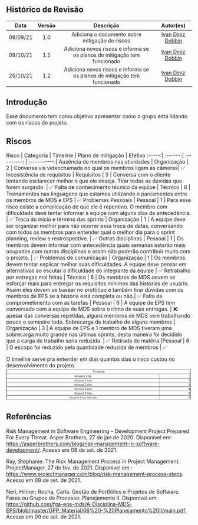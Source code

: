 ## Histórico de Revisão
| Data | Versão | Descrição | Autor(es)|
|:----:|:------:|:---------:|:--------:|
| 09/09/21 | 1.0 | Adiciona o documento sobre mitigação de riscos | [Ivan Diniz Dobbin](https://github.com/darmsDD) |
| 09/10/21 | 1.1 | Adiciona novos riscos e informa se os planos de mitigação tem funcionado | [Ivan Diniz Dobbin](https://github.com/darmsDD) |
| 25/10/21 | 1.2 | Adiciona novos riscos e informa se os planos de mitigação tem funcionado | [Ivan Diniz Dobbin](https://github.com/darmsDD) |




## Introdução
Esse documento tem como objetivo apresentar como o grupo está lidando com os riscos do projeto.

## Riscos

Risco | Categoria | Timeline | Plano de mitigação | Efetivo
:-----:| :------:| :---------: | :----------:|
Ausência de membros nas atividades | 	Organização | 2 | Conversa via videochamada no qual os membros ligam as câmeras|  :white_check_mark:
Incosistência de requisitos |	Requisitos | 3 | Conversa com o cliente tentando esclarecer melhor o que ele deseja. Tirar todas as dúvidas que forem surgindo. | :white_check_mark:
Falta de conhecimento técnico da equipe |	Técnico | 6 | Treinamentos nas linguagens que estamos utilizando e pareamentos entre os membros de MDS e EPS | :white_check_mark:
Problemas Pessoais | Pessoal | 1 | Para esse risco existe a complicação de que ele é repentino. O membro com dificuldade deve tentar informar a equipe com alguns dias de antecedência. | :white_check_mark:
Troca do início e término das sprints | Organização | 1 | A equipe deve ser organizar melhor para não ocorrer essa troca de datas, conversando com todos os membros para entender qual o melhor dia para o sprint planning, review e restrospective. | :white_check_mark:
Outras disciplinas | Pessoal | 1 | Os membros devem informar com antecedência quais semanas estarão mais ocupados com outras disciplinas e assim não poderão contribuir muito com o projeto. | :white_check_mark:
Problemas de comunicação | Organização | 1 | Os membros devem tentar explicar melhor suas dificuldades. A equipe deve pensar em alternativas ao escutar a dificuldade do integrante da equipe | :white_check_mark:
Retrabalho por entregas mal feitas | Técnico | 6 | Os membros de MDS devem se esforçar mais para entregar os requisitos mínimos das histórias de usuário. Assim eles devem se basear no protótipo e também tirar dúvidas com os membros de EPS se a história está completa ou não.| :white_check_mark:
Falta de comprometimento com as tarefas | Pessoal | 6 | A equipe de EPS tem conversado com a equipe de MDS sobre o ritmo de suas entregas.  | :x:: apesar das conversas repetidas, alguns membros de MDS vem trabalhando pouco o semestre todo.
Sobrecarga de trabalho de alguns membros | Organização | 3 | A equipe de EPS e 1 membro de MDS tiveram uma sobrecarga muito grande nas últimas sprints, desta maneira foi decidido que a carga de trabalho seria reduzida. | :white_check_mark:
Retirada de matéria |Pessoal | 6 | O escopo foi reduzido pela quantidade reduzida de membros | :white_check_mark:




O timeline serve pra entender em dias quantos dias o risco custou no desenvolvimento do projeto.
[![](imagens/timeline.png)](imagens/timeline.png)  


## Referências

Risk Management in Software Engineering – Development Project Prepared For Every Threat. Asper Brothers, 27 de jan de 2020. Disponível em: <https://asperbrothers.com/blog/risk-management-in-software-development/>. Acesso em 08 de set. de 2021.

Ray, Stephanie. The Risk Management Process in Project Management. ProjectManager, 27 de fev. de 2021. Disponível
em : <https://www.projectmanager.com/blog/risk-management-process-steps>. Acesso em 09 de set. de 2021.

Neri, Hilmer; Rocha, Carla. Gestão de Portfólios e Projetos de Software: Fases ou Grupos de Processo: Planejamento II. Disponível em: <https://github.com/fga-eps-mds/A-Disciplina-MDS-EPS/blob/master/GPP_Material/06%20-%20Planejamento%20II/main.pdf>. Acesso em 09 de set. de 2021.

